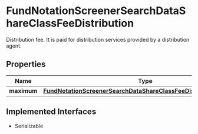

# FundNotationScreenerSearchDataShareClassFeeDistribution

Distribution fee. It is paid for distribution services provided by a distribution agent.

## Properties

Name | Type | Description | Notes
------------ | ------------- | ------------- | -------------
**maximum** | [**FundNotationScreenerSearchDataShareClassFeeDistributionMaximum**](FundNotationScreenerSearchDataShareClassFeeDistributionMaximum.md) |  |  [optional]


## Implemented Interfaces

* Serializable


